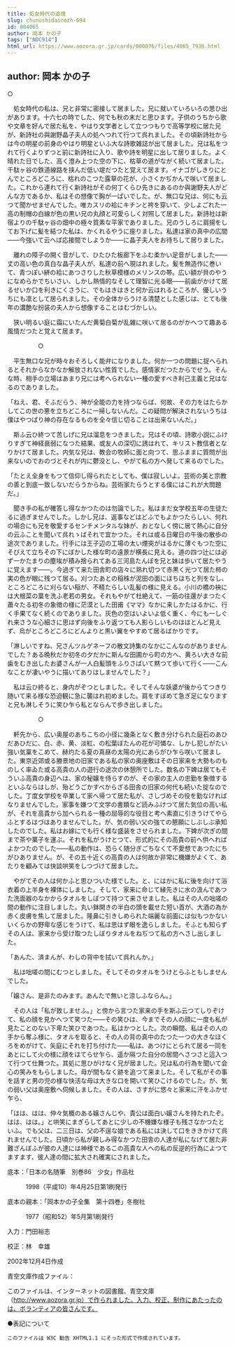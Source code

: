 ```yaml
---
title: 処女時代の追憶
slug: chunushidainozh-694
id: 004065
author: 岡本 かの子
tags: ["NDC914"]
html_url: https://www.aozora.gr.jp/cards/000076/files/4065_7936.html
---
```


## author: 岡本 かの子

○

　処女時代の私は、兄と非常に密接して居ました。兄に就いていろいろの思ひ出があります。十六七の時でした、何でも秋の末だと思ひます。子供のうちから歌や文章を好んで居た私を、やはり文学者として立つつもりで高等学校に居た兄が、新詩社の與謝野晶子夫人の処へつれて行つて呉れました。その頃新詩社からは今の明星の前身のやはり明星といふ大な詩歌雑誌が出て居ました。兄は私をつれて行くよりずつと前に新詩社に入り、歌や詩を明星に出して居りました。よく晴れた日でした、高く澄み上つた空の下に、枯草の道がながく続いて居ました。千駄ヶ谷の鉄道線路を挟んだ低い堤だつたと覚えて居ます。イナゴがしきりにとんでところどころに、枯れのこつた露草の花が、小さくかぢかんで咲いて居ました。これから連れて行く新詩社がその何丁くらひ先きにあるのか與謝野夫人がどんな方であるか、私はその想像で胸が一ぱいでした。が、無口な兄は、何にも云つて聞かせませんでした。唯カスリの袷にキチンと袴を穿いて、少しよごれた一高の制帽の白線が色の黒い兄の丸顔と可愛らしく対照して居ました。新詩社は新宿よりの千駄ヶ谷の畑中の極々質素な平家でありました。兄のうしろに肩揚をしてお下げに髪を結つた私は、かくれるやうに座りました。私達は家の真中の広間――今強いて云へば応接間でしようか――に晶子夫人をお待ちして居りました。

　離れの障子の開く音がして、ひたひた板廊下をふむ柔かい足音がしました――丈の高い色の真白な晶子夫人が、私達の前へ現はれました。髪を無造作に巻いて、青つぽい絣の袷にあつさりした秋草模様のメリンスの帯。広い額が貝のやうになめらかでちいさい、しかし熱情的なそして理智に光る眼――前歯がかけて居るせいか口を利きにくさうに、でもはきはきと何か云はれるところが、優しいうちにも凛として居られました。その全体からうける清楚とした感じは、とても後年の濃艶な扮装の夫人から想像することはむづかしい。

　狭い明るい庭に霜にいたんだ黄菊白菊が乱雑に咲いて居るのがかへつて趣ある風情だつたと覚えて居ます。

　　　　　○

　平生無口な兄が時々おそろしく能弁になりました。何か一つの問題に捉へられるとそれからなかなか解放されない性質でした。感情家だつたからでせう。そんな時、相手の立場はあまり兄には考へられない一種の愛すべき利己主義と兄はなるのでありました。

「ねえ、君、そふだらう、神が全能の力を持つならば、何故、その力をはたらかしてこの世の悪を立ちどころに一掃しないんだ。この疑問が解決されないうちは僕はやつぱり神の存在なるものを全々信じ切ることは出来ないんだ。」

　斯ふ云ひ終つて苦しげに兄は溜息をつきました。兄はその頃、詩歌小説にふけりすぎて神経衰弱になつた結果、或友人の深切に誘はれて、キリスト教信者となりかけて居ました。内気な兄は、教会の牧師に面と向つて、思ふままに質問が出来ないのでおのづとそれが内に鬱没とし、やがて私の方へ発して来るのでした。

「たとえ全身をもつて信仰し得られたとしても、僕は寂しいよ。芸術の美と宗教の善と到底一致しないだらうからね。芸術家たらうとする僕にはこれが大問題だ。」

　聞き手の私が確答し得なかつたのは勿論でした。私はまだ女学校五年の生徒たるに過ぎませんでした。しかし兄は、返事などはどふでもよかつたらしい、何れの場合にも兄を敬愛するセンチメンタルな妹が、おとなしく傍に居て熱心に自分の云ふことを聞いて呉れゝばそれで宜かつた。それは或る日曜日の午後の散歩の途次でありました。行手には王子辺の工場の太い煙突がはるかに薄ぐもつた空にそびえて立ちその下にぼかした様な町の遠景が横長に見える。道の四つ辻には必ず一かたまりの塵埃が積み捨られてある三河島たんぼを兄と妹は歩いて居たやうに覚えます――。今過ぎて来た田舎町の店々に熟れ切つて赤黒く光つて居た柿の実の色が眼に残つて居る。刈つたあとの稲株が泥田の面にほちほちと列をなし、ところどころに刈らない稲が、不精たらしい乱髪の様に見える。小川の橋の袂には大根菜の葉を洗ふ老若の男女。それもやがて杜絶えて、一筋の往還がまつたく蕭々たる初冬の象徴の様に茫漠とした田甫《ママ》なかに来しかたはるかに、行く手果てなく続くのでありました。灰色の空はいよいよ低く重く、今にも一しぐれ来さうな心細さに思はず向後をふり返つても人影らしいものはほとんど見えず、烏がところどころにどんよりと黒い翼をやすめて居るばかりです。

「淋しいですね、兄さんツルゲネーフの散文詩集のなかにこんなのがありませんでした？ある晩秋だか初冬の夕だかに斯んな田圃から町の方へ、黄ろい大きな前歯をむき出したお婆さんが一人白髪頭をふりさばいて黙つて歩いて行く――こんなことが凄いやうに描いてありはしませんでした？」

　私は云ひ終ると、身内がぞつとしました。そしてそんな妖婆が後からてつきり随いて来る様な恐迫観に急に襲はれ初めました。肩をすぼめて急ぎ足になりますと兄も淋しそうに笑ひ乍ら私とならんで歩き出しました。

　　　　　○

　軒先から、広い奥屋のあちこちの小径に幾条となく敷き分けられた庭石のあひだあひだに、白、赤、黄、淡紅、の松葉ぼたんの花が可憐な、しかし犯しがたい強い気稟をこめて、赫灼たる夏の真昼の太陽の光にあらがひ乍ら咲いて居ました。東京近郊或る勝景地の旧家である私の家の奥座敷はその日家来を大勢ものものしく率ゐた或る高貴の人の遊行の途次の休憩所でした。数名の下婢は居てもそういふ高貴の身辺へは、家の秘嬢を侍らすのが、その家の主人の忠勤を象徴するといふならはしが、殆どうごかすべからざる田舎の旧家の何代も続いた掟なのでした。丁度女学校を卒業して家へ帰つて居た私が、さしづめその役を勤なければなりませんでした。家事を嫌つて文学の書類など読みふけつて居た気位の高い私が、それを高貴から加へられる一種の屈辱的な役目と考へ素直に引きうけてやらふとするはづはありませんでした。が、気の弱い父の強ての懇願にしぶしぶ承知したのでした。私はお嫁にでも行く様な盛装をさせられました。下婢が次ぎの間まで茶や菓子を運ぶ。それを私がうけとつて、形式的にその高貴の前へ供へればよかつたのでした――私の動作は、恐らく随分ぎごちなくて不愛想であつたにちがひありません。が、その五十近くの高貴の人は何故か非常に機嫌がよくて、あたりを顧みては快談哄笑をしつづけて居ました。

　やがてその人は何かふと思ひついた様でした。と、にはかに私に後を向けて浴衣着の上半身を裸体にしました。そして、家来に命じて縁先きに水の汲んであつた洗面器のなかからタオルをしぼつて持つて来させました。私はその人の咄嗟の間の動作に注目しました。丸い鉢開きの半白の頭を載せた短い首が、大酒の為か赤く皮膚を焦して居ました。隆鼻に引きしめられた端麗な前面には似もつかないいくらかの野卑な感じをうけて、私は思はず眼を逸らしました。そふとも知らずその人は、家来から受け取つたしぼりタオルをねぢつて私の方へさし出しました。

「あんた、済まんが、わしの背中を拭いて呉れんか。」

　私は咄嗟の間にむつとしました。そしてそのタオルをうけとらふともしませんでした。

「嬢さん、是非たのみます。あんたで無いと涼しふならん。」

　その人は「私が致しませふ。」と傍から言つた家来の手を斯ふ云つてしりぞけて、私の顔を見かへつて笑つた――その笑ひは、今までその人の顔に一度も私が見たことのない下卑た笑ひであつた。私はかつとした。次の瞬間、私はその人の手から奪ふ様に、タオルを取ると、その人の背の真中のたつた一つの大きなほくろをめがけて、矢庭にそれを打ち付けた――私は、あつけにとられて居る一同をあとにして火の様に顔をほてらせ乍ら、遥か隔つた自分の居間へさつさと這入つて行つて仕舞つた。其処に思ひがけなく兄が居ました。兄は私の行為を聞いて会心の笑みをもらしました。母が間もなく跡を追つて来ました。そして私がその事を話すと男の児の様な快活な母は大きな口を開いて笑ひこけるのでした。が、気の弱い父は奥座敷へ伺候しました。その人は、さすがに悠々と家来に汗をふかせ乍ら、

「はは、はは、仲々気概のある嬢さんじや、貴公は面白い嬢さんを持たれたぞ。はは、はは。」と哄笑にまぎらしてあとに少しの不機嫌な様子も残さなかつたといふ。でも父は、二三日は、父の不逞な娘である私には決して口をききかけて呉れませんでした。日頃から私が親しみ得なかつた田舎の人達が私になげて居た非難ざんぼふが彼の人達には神様であるこの高貴な人への私の反逆的行為によつてますます、彼人達の間に拡大され確実にされました。













底本：「日本の名随筆　別巻86　少女」作品社


　　　1998（平成10）年4月25日第1刷発行

底本の親本：「岡本かの子全集　第十四巻」冬樹社

　　　1977（昭和52）年5月第1刷発行

入力：門田裕志

校正：林　幸雄

2002年12月4日作成

青空文庫作成ファイル：

このファイルは、インターネットの図書館、青空文庫（http://www.aozora.gr.jp）で作られました。入力、校正、制作にあたったのは、ボランティアの皆さんです。











●表記について


	このファイルは W3C 勧告 XHTML1.1 にそった形式で作成されています。